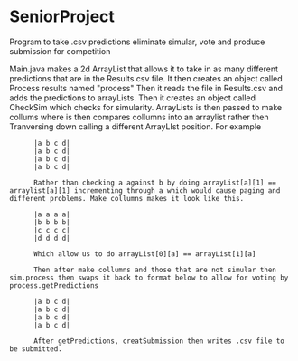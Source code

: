 # SeniorProject
Program to take .csv predictions eliminate simular, vote and produce submission for competition

Main.java makes a 2d ArrayList that allows it to take in as many different predictions that are in the Results.csv file.
It then creates an object called Process results named "process"
Then it reads the file in Results.csv and adds the predictions to arrayLists.
Then it creates an object called CheckSim which checks for simularity.
ArrayLists is then passed to make collums where is then compares collumns into an arraylist rather then Tranversing down 
          calling a different ArrayLIst position. For example
          
          |a b c d|
          |a b c d|
          |a b c d|
          |a b c d|
          
          Rather than checking a against b by doing arrayList[a][1] == arraylist[a][1] incrementing through a which would cause paging and different problems. Make collumns makes it look like this.
          
          |a a a a|
          |b b b b|
          |c c c c|
          |d d d d|
          
          Which allow us to do arrayList[0][a] == arrayList[1][a]
          
          Then after make collumns and those that are not simular then sim.process then swaps it back to format below to allow for voting by process.getPredictions 
          
          |a b c d|
          |a b c d|
          |a b c d|
          |a b c d|
          
          After getPredictions, creatSubmission then writes .csv file to be submitted.
